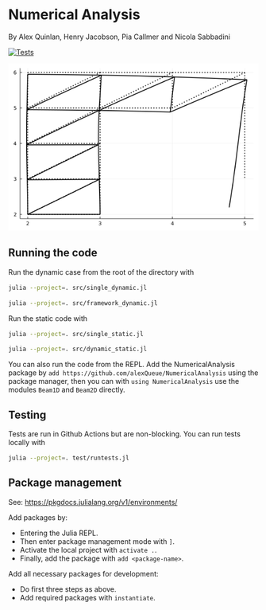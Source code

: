 # Numerical Analysis

By Alex Quinlan, Henry Jacobson, Pia Callmer and Nicola Sabbadini

[![Tests](https://github.com/alexQueue/NumericalAnalysis/actions/workflows/test.yml/badge.svg?branch=main)](https://github.com/alexQueue/NumericalAnalysis/actions/workflows/test.yml)

![Latest beam animation](/img/framework_dynamic.gif)

## Running the code
Run the dynamic case from the root of the directory with
```bash
julia --project=. src/single_dynamic.jl
```
```bash
julia --project=. src/framework_dynamic.jl
```
Run the static code with
```bash
julia --project=. src/single_static.jl
```
```bash
julia --project=. src/dynamic_static.jl
```
You can also run the code from the REPL. Add the NumericalAnalysis package by `add https://github.com/alexQueue/NumericalAnalysis` using the package manager, then
you can with `using NumericalAnalysis` use the modules `Beam1D` and `Beam2D` directly.
## Testing

Tests are run in Github Actions but are non-blocking. You can run tests locally with
```bash
julia --project=. test/runtests.jl
````

## Package management

See: https://pkgdocs.julialang.org/v1/environments/

Add packages by:
* Entering the Julia REPL.
* Then enter package management mode with `]`.
* Activate the local project with `activate .`.
* Finally, add the package with `add <package-name>`.

Add all necessary packages for development:
* Do first three steps as above.
* Add required packages with `instantiate`.
